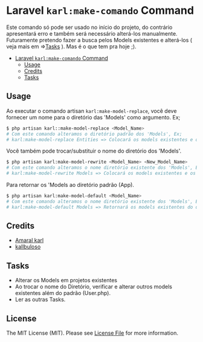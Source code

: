 # Laravel `karl:make-comando` Command

Este comando só pode ser usado no início do projeto, do contrário apresentará erro e também será necessário alterá-los manualmente. Futuramente pretendo fazer a busca pelos Models existentes e alterá-los ( veja mais em =>[Tasks](#tasks) ). Mas é o que tem pra hoje ;).

<!-- TOC -->

- [Laravel `karl:make-comando` Command](#)
    - [Usage](#usage)
    - [Credits](#credits)
    - [Tasks](#tasks)

<!-- /TOC -->

## Usage

Ao executar o comando artisan `karl:make-model-replace`, você deve fornecer um nome para o diretório das 'Models' como argumento. Ex;

```bash
$ php artisan karl::make-model-replace <Model_Name>
# Com este comando alteramos o diretório padrão dos 'Models', Ex;
# karl:make-model-replace Entities => Colocará os models existentes e os novos  (daqui em diante) no diretório 'app/Entities'.
```

Você também pode trocar/substituir o nome do diretório dos 'Models'.

```bash
$ php artisan karl:make-model-rewrite <Model_Name> <New_Model_Name>
# Com este comando alteramos o nome diretório existente dos 'Models', Ex;
# karl:make-model-rewrite Models => Colocará os models existentes e os novos (daqui em diante) no diretório 'app/Models'.
```

Para retornar os 'Models ao diretório padrão (App).

```bash
$ php artisan karl:make-model-default <Model_Name>
# Com este comando alteramos o nome diretório existente dos 'Models', Ex;
# karl:make-model-default Models => Retornará os models existentes do diretório'app/Models' em 'app' (o padrão do Laravel).
```

## Credits

- [Amaral karl][link-author]
- [kallbuloso][link-kallbuloso]

## Tasks

-   Alterar os Models em projetos existentes
-   Ao trocar o nome do Diretório, verificar e alterar outros models existentes além do padrão (User.php).
-   Ler as outras Tasks.

## License

The MIT License (MIT). Please see [License File](/license.md) for more information.

[link-author]: https://github.com/kallbuloso
[link-kallbuloso]: http://kallbuloso.com.br
